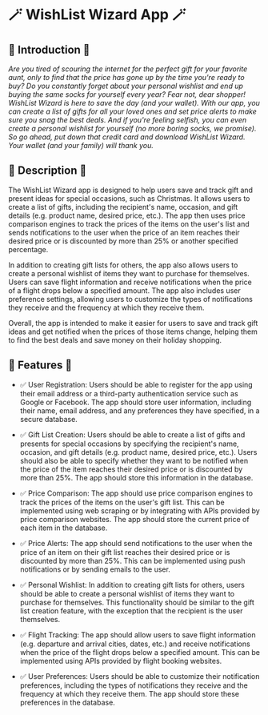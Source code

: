 # 🪄 WishList Wizard App 🪄

## 🚀 Introduction 🚀

_Are you tired of scouring the internet for the perfect gift for your favorite aunt, only to find that the price has gone up by the time you're ready to buy? Do you constantly forget about your personal wishlist and end up buying the same socks for yourself every year? Fear not, dear shopper! WishList Wizard is here to save the day (and your wallet). With our app, you can create a list of gifts for all your loved ones and set price alerts to make sure you snag the best deals. And if you're feeling selfish, you can even create a personal wishlist for yourself (no more boring socks, we promise). So go ahead, put down that credit card and download WishList Wizard. Your wallet (and your family) will thank you._

## 🔖 Description 🔖

The WishList Wizard app is designed to help users save and track gift and present ideas for special occasions, such as Christmas. It allows users to create a list of gifts, including the recipient's name, occasion, and gift details (e.g. product name, desired price, etc.). The app then uses price comparison engines to track the prices of the items on the user's list and sends notifications to the user when the price of an item reaches their desired price or is discounted by more than 25% or another specified percentage.

In addition to creating gift lists for others, the app also allows users to create a personal wishlist of items they want to purchase for themselves. Users can save flight information and receive notifications when the price of a flight drops below a specified amount. The app also includes user preference settings, allowing users to customize the types of notifications they receive and the frequency at which they receive them.

Overall, the app is intended to make it easier for users to save and track gift ideas and get notified when the prices of those items change, helping them to find the best deals and save money on their holiday shopping.

## 🎁 Features 🎁

- ✅ User Registration: Users should be able to register for the app using their email address or a third-party authentication service such as Google or Facebook. The app should store user information, including their name, email address, and any preferences they have specified, in a secure database.

- ✅ Gift List Creation: Users should be able to create a list of gifts and presents for special occasions by specifying the recipient's name, occasion, and gift details (e.g. product name, desired price, etc.). Users should also be able to specify whether they want to be notified when the price of the item reaches their desired price or is discounted by more than 25%. The app should store this information in the database.

- ✅ Price Comparison: The app should use price comparison engines to track the prices of the items on the user's gift list. This can be implemented using web scraping or by integrating with APIs provided by price comparison websites. The app should store the current price of each item in the database.

- ✅ Price Alerts: The app should send notifications to the user when the price of an item on their gift list reaches their desired price or is discounted by more than 25%. This can be implemented using push notifications or by sending emails to the user.

- ✅ Personal Wishlist: In addition to creating gift lists for others, users should be able to create a personal wishlist of items they want to purchase for themselves. This functionality should be similar to the gift list creation feature, with the exception that the recipient is the user themselves.

- ✅ Flight Tracking: The app should allow users to save flight information (e.g. departure and arrival cities, dates, etc.) and receive notifications when the price of the flight drops below a specified amount. This can be implemented using APIs provided by flight booking websites.

- ✅ User Preferences: Users should be able to customize their notification preferences, including the types of notifications they receive and the frequency at which they receive them. The app should store these preferences in the database.
